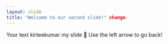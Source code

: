 ```yaml
---
layout: slide
title: "Welcome to our second slide!" change
---
```

Your text kirteekumar my slide :tada:
Use the left arrow to go back!
